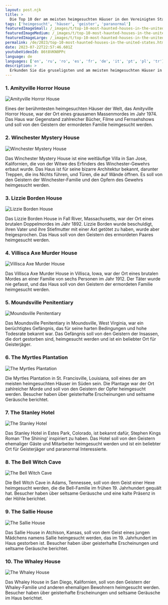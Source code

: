 ```yaml
---
layout: post.njk
title: >
  Die Top 10 der am meisten heimgesuchten Häuser in den Vereinigten Staaten
tags: ['heimgesucht', 'häuser', 'geister', 'paranormal']
featuredImageSmall: /_images/t/top-10-most-haunted-houses-in-the-united-states-cover-de-small.webp
featuredImageMedium: /_images/t/top-10-most-haunted-houses-in-the-united-states-cover-de-medium.webp
featuredImageLarge: /_images/t/top-10-most-haunted-houses-in-the-united-states-cover-de-large.webp
permalink: /de/2023/top-10-most-haunted-houses-in-the-united-states.html
date: 2023-07-22T22:57:46.601Z
youtubeVideoId: 86t8VKN0PPc
language: de
languages: ['en', 'ru', 'ro', 'es', 'fr', 'de', 'it', 'pt', 'pl', 'tr']
description: >
  Erkunden Sie die gruseligsten und am meisten heimgesuchten Häuser in den Vereinigten Staaten, vom berüchtigten Amityville Horror House bis zum mysteriösen Winchester Mystery House.
---
```


### 1. Amityville Horror House

![Amityville Horror House](/_images/4/43567694082780e298a778ee90121e0b-medium.webp)

Eines der berühmtesten heimgesuchten Häuser der Welt, das Amityville Horror House, war der Ort eines grausamen Massenmordes im Jahr 1974. Das Haus war Gegenstand zahlreicher Bücher, Filme und Fernsehshows und soll von den Geistern der ermordeten Familie heimgesucht werden.

### 2. Winchester Mystery House

![Winchester Mystery House](/_images/b/bdc4e0971c215c2a638d4112c4493612-medium.webp)

Das Winchester Mystery House ist eine weitläufige Villa in San Jose, Kalifornien, die von der Witwe des Erfinders des Winchester-Gewehrs erbaut wurde. Das Haus ist für seine bizarre Architektur bekannt, darunter Treppen, die ins Nichts führen, und Türen, die auf Wände öffnen. Es soll von den Geistern der Winchester-Familie und den Opfern des Gewehrs heimgesucht werden.

### 3. Lizzie Borden House

![Lizzie Borden House](/_images/0/0e8b4efb856c3b2b08bc64c07ca72bca-medium.webp)

Das Lizzie Borden House in Fall River, Massachusetts, war der Ort eines brutalen Doppelmordes im Jahr 1892. Lizzie Borden wurde beschuldigt, ihren Vater und ihre Stiefmutter mit einer Axt getötet zu haben, wurde aber freigesprochen. Das Haus soll von den Geistern des ermordeten Paares heimgesucht werden.

### 4. Villisca Axe Murder House

![Villisca Axe Murder House](/_images/b/bc29a483370a9a248233e9a99caa5d96-medium.webp)

Das Villisca Axe Murder House in Villisca, Iowa, war der Ort eines brutalen Mordes an einer Familie von sechs Personen im Jahr 1912. Der Täter wurde nie gefasst, und das Haus soll von den Geistern der ermordeten Familie heimgesucht werden.

### 5. Moundsville Penitentiary

![Moundsville Penitentiary](/_images/5/56621be984150a9518ce4568414f3cc0-medium.webp)

Das Moundsville Penitentiary in Moundsville, West Virginia, war ein berüchtigtes Gefängnis, das für seine harten Bedingungen und hohe Todesrate bekannt war. Das Gefängnis soll von den Geistern der Insassen, die dort gestorben sind, heimgesucht werden und ist ein beliebter Ort für Geisterjäger.

### 6. The Myrtles Plantation

![The Myrtles Plantation](/_images/7/794864519ac3b18a206d51be2ad05514-medium.webp)

Die Myrtles Plantation in St. Francisville, Louisiana, soll eines der am meisten heimgesuchten Häuser im Süden sein. Die Plantage war der Ort zahlreicher Morde und soll von den Geistern der Opfer heimgesucht werden. Besucher haben über geisterhafte Erscheinungen und seltsame Geräusche berichtet.

### 7. The Stanley Hotel

![The Stanley Hotel](/_images/a/ad36fb188c9803d50599cd5493521d38-medium.webp)

Das Stanley Hotel in Estes Park, Colorado, ist bekannt dafür, Stephen Kings Roman 'The Shining' inspiriert zu haben. Das Hotel soll von den Geistern ehemaliger Gäste und Mitarbeiter heimgesucht werden und ist ein beliebter Ort für Geisterjäger und paranormal Interessierte.

### 8. The Bell Witch Cave

![The Bell Witch Cave](/_images/0/0a921de40ccf57b5688c2dea5a2dafa7-medium.webp)

Die Bell Witch Cave in Adams, Tennessee, soll von dem Geist einer Hexe heimgesucht werden, die die Bell-Familie im frühen 19. Jahrhundert gequält hat. Besucher haben über seltsame Geräusche und eine kalte Präsenz in der Höhle berichtet.

### 9. The Sallie House

![The Sallie House](/_images/c/ceefa8d8bde82260d6a360f67956b121-medium.webp)

Das Sallie House in Atchison, Kansas, soll von dem Geist eines jungen Mädchens namens Sallie heimgesucht werden, das im 19. Jahrhundert im Haus gestorben ist. Besucher haben über geisterhafte Erscheinungen und seltsame Geräusche berichtet.

### 10. The Whaley House

![The Whaley House](/_images/d/d5a2deed02af8fdcaade448a79cd3294-medium.webp)

Das Whaley House in San Diego, Kalifornien, soll von den Geistern der Whaley-Familie und anderen ehemaligen Bewohnern heimgesucht werden. Besucher haben über geisterhafte Erscheinungen und seltsame Geräusche im Haus berichtet.

